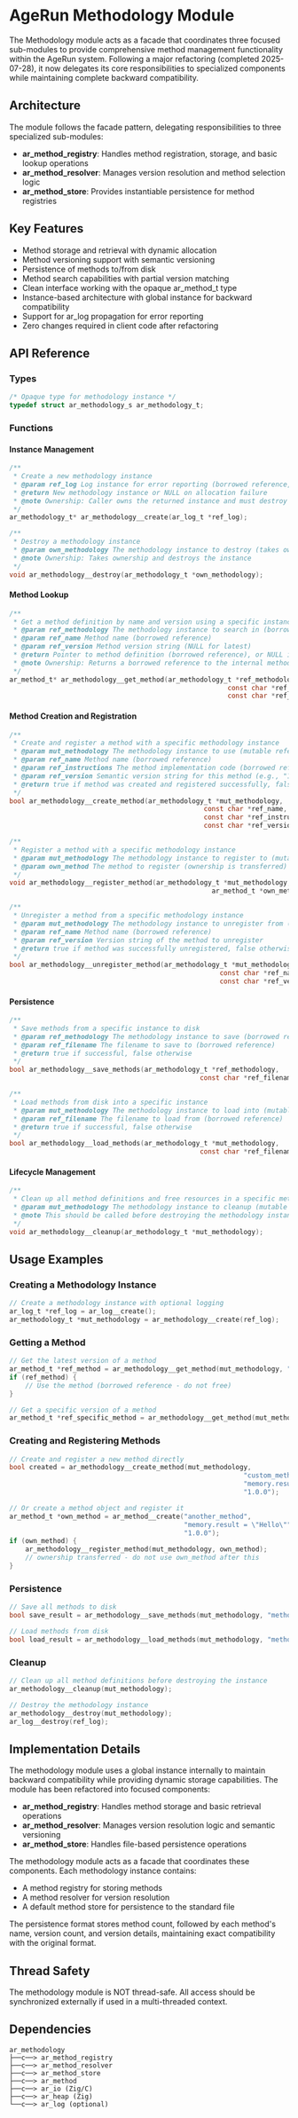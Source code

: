 # AgeRun Methodology Module

The Methodology module acts as a facade that coordinates three focused sub-modules to provide comprehensive method management functionality within the AgeRun system. Following a major refactoring (completed 2025-07-28), it now delegates its core responsibilities to specialized components while maintaining complete backward compatibility.

## Architecture

The module follows the facade pattern, delegating responsibilities to three specialized sub-modules:

- **ar_method_registry**: Handles method registration, storage, and basic lookup operations
- **ar_method_resolver**: Manages version resolution and method selection logic
- **ar_method_store**: Provides instantiable persistence for method registries

## Key Features

- Method storage and retrieval with dynamic allocation
- Method versioning support with semantic versioning
- Persistence of methods to/from disk
- Method search capabilities with partial version matching
- Clean interface working with the opaque ar_method_t type
- Instance-based architecture with global instance for backward compatibility
- Support for ar_log propagation for error reporting
- Zero changes required in client code after refactoring

## API Reference

### Types

```c
/* Opaque type for methodology instance */
typedef struct ar_methodology_s ar_methodology_t;
```

### Functions

#### Instance Management

```c
/**
 * Create a new methodology instance
 * @param ref_log Log instance for error reporting (borrowed reference, may be NULL)
 * @return New methodology instance or NULL on allocation failure
 * @note Ownership: Caller owns the returned instance and must destroy it
 */
ar_methodology_t* ar_methodology__create(ar_log_t *ref_log);

/**
 * Destroy a methodology instance
 * @param own_methodology The methodology instance to destroy (takes ownership)
 * @note Ownership: Takes ownership and destroys the instance
 */
void ar_methodology__destroy(ar_methodology_t *own_methodology);
```

#### Method Lookup

```c
/**
 * Get a method definition by name and version using a specific instance
 * @param ref_methodology The methodology instance to search in (borrowed reference)
 * @param ref_name Method name (borrowed reference)
 * @param ref_version Method version string (NULL for latest)
 * @return Pointer to method definition (borrowed reference), or NULL if not found
 * @note Ownership: Returns a borrowed reference to the internal method
 */
ar_method_t* ar_methodology__get_method(ar_methodology_t *ref_methodology,
                                                       const char *ref_name,
                                                       const char *ref_version);
```

#### Method Creation and Registration

```c
/**
 * Create and register a method with a specific methodology instance
 * @param mut_methodology The methodology instance to use (mutable reference)
 * @param ref_name Method name (borrowed reference)
 * @param ref_instructions The method implementation code (borrowed reference)
 * @param ref_version Semantic version string for this method (e.g., "1.0.0")
 * @return true if method was created and registered successfully, false otherwise
 */
bool ar_methodology__create_method(ar_methodology_t *mut_methodology,
                                                 const char *ref_name,
                                                 const char *ref_instructions,
                                                 const char *ref_version);

/**
 * Register a method with a specific methodology instance
 * @param mut_methodology The methodology instance to register to (mutable reference)
 * @param own_method The method to register (ownership is transferred)
 */
void ar_methodology__register_method(ar_methodology_t *mut_methodology,
                                                   ar_method_t *own_method);

/**
 * Unregister a method from a specific methodology instance
 * @param mut_methodology The methodology instance to unregister from (mutable reference)
 * @param ref_name Method name (borrowed reference)
 * @param ref_version Version string of the method to unregister
 * @return true if method was successfully unregistered, false otherwise
 */
bool ar_methodology__unregister_method(ar_methodology_t *mut_methodology,
                                                     const char *ref_name,
                                                     const char *ref_version);
```

#### Persistence

```c
/**
 * Save methods from a specific instance to disk
 * @param ref_methodology The methodology instance to save (borrowed reference)
 * @param ref_filename The filename to save to (borrowed reference)
 * @return true if successful, false otherwise
 */
bool ar_methodology__save_methods(ar_methodology_t *ref_methodology,
                                                const char *ref_filename);

/**
 * Load methods from disk into a specific instance
 * @param mut_methodology The methodology instance to load into (mutable reference)
 * @param ref_filename The filename to load from (borrowed reference)
 * @return true if successful, false otherwise
 */
bool ar_methodology__load_methods(ar_methodology_t *mut_methodology,
                                                const char *ref_filename);
```

#### Lifecycle Management

```c
/**
 * Clean up all method definitions and free resources in a specific methodology instance
 * @param mut_methodology The methodology instance to cleanup (mutable reference)
 * @note This should be called before destroying the methodology instance
 */
void ar_methodology__cleanup(ar_methodology_t *mut_methodology);
```

## Usage Examples

### Creating a Methodology Instance

```c
// Create a methodology instance with optional logging
ar_log_t *ref_log = ar_log__create();
ar_methodology_t *mut_methodology = ar_methodology__create(ref_log);
```

### Getting a Method

```c
// Get the latest version of a method
ar_method_t *ref_method = ar_methodology__get_method(mut_methodology, "echo_method", NULL);
if (ref_method) {
    // Use the method (borrowed reference - do not free)
}

// Get a specific version of a method
ar_method_t *ref_specific_method = ar_methodology__get_method(mut_methodology, "echo_method", "2.0.0");
```

### Creating and Registering Methods

```c
// Create and register a new method directly
bool created = ar_methodology__create_method(mut_methodology,
                                                           "custom_method",
                                                           "memory.result = memory.input",
                                                           "1.0.0");

// Or create a method object and register it
ar_method_t *own_method = ar_method__create("another_method",
                                            "memory.result = \"Hello\"",
                                            "1.0.0");
if (own_method) {
    ar_methodology__register_method(mut_methodology, own_method);
    // ownership transferred - do not use own_method after this
}
```

### Persistence

```c
// Save all methods to disk
bool save_result = ar_methodology__save_methods(mut_methodology, "methodology.agerun");

// Load methods from disk
bool load_result = ar_methodology__load_methods(mut_methodology, "methodology.agerun");
```

### Cleanup

```c
// Clean up all method definitions before destroying the instance
ar_methodology__cleanup(mut_methodology);

// Destroy the methodology instance
ar_methodology__destroy(mut_methodology);
ar_log__destroy(ref_log);
```

## Implementation Details

The methodology module uses a global instance internally to maintain backward compatibility while providing dynamic storage capabilities. The module has been refactored into focused components:

- **ar_method_registry**: Handles method storage and basic retrieval operations
- **ar_method_resolver**: Manages version resolution logic and semantic versioning
- **ar_method_store**: Handles file-based persistence operations

The methodology module acts as a facade that coordinates these components. Each methodology instance contains:
- A method registry for storing methods
- A method resolver for version resolution
- A default method store for persistence to the standard file

The persistence format stores method count, followed by each method's name, version count, and version details, maintaining exact compatibility with the original format.

## Thread Safety

The methodology module is NOT thread-safe. All access should be synchronized externally if used in a multi-threaded context.

## Dependencies

```
ar_methodology
├──c──> ar_method_registry
├──c──> ar_method_resolver
├──c──> ar_method_store
├──c──> ar_method
├──c──> ar_io (Zig/C)
├──c──> ar_heap (Zig)
└──c──> ar_log (optional)
```